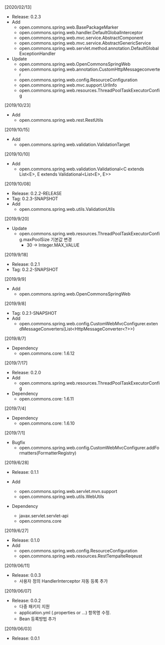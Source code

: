[2020/02/13]
- Release: 0.2.3
- Add
  + open.commons.spring.web.BasePackageMarker
  + open.commons.spring.web.handler.DefaultGlobalInterceptor
  + open.commons.spring.web.mvc.service.AbstractComponent
  + open.commons.spring.web.mvc.service.AbstractGenericService
  + open.commons.spring.web.servlet.method.annotation.DefaultGlobalExceptionHandler
- Update
  + open.commons.spring.web.OpenCommonsSpringWeb
  + open.commons.spring.web.annotation.CustomHttpMessageconverter
  + open.commons.spring.web.config.ResourceConfiguration
  + open.commons.spring.web.mvc.support.UrlInfo  
  + open.commons.spring.web.resources.ThreadPoolTaskExecutorConfig

[2019/10/23]
- Add
  + open.commons.spring.web.rest.RestUtils


[2019/10/15]
- Add
  + open.commons.spring.web.validation.ValidationTarget

[2019/10/10]
- Add
  + open.commons.spring.web.validation.Validational<C extends List\<E>, E extends Validational<List\<E>, E>>

[2019/10/08]
- Release: 0.2.2-RELEASE
- Tag: 0.2.3-SNAPSHOT
- Add
  + open.commons.spring.web.utils.ValidationUtils
 
[2019/9/20]
- Update
  + open.commons.spring.web.resources.ThreadPoolTaskExecutorConfig.maxPoolSize 기본값 변경
    - 30 -> Integer.MAX_VALUE

[2019/9/18]
- Release: 0.2.1
- Tag: 0.2.2-SNAPSHOT

[2019/9/9]
- Add
  + open.commons.spring.web.OpenCommonsSpringWeb 

[2019/9/8]
- Tag: 0.2.1-SNAPSHOT
- Add
  + open.commons.spring.web.config.CustomWebMvcConfigurer.extendMessageConverters(List<HttpMessageConverter<?>>)

[2019/8/7]
- Dependency
  + open.commons.core: 1.6.12

[2019/7/17]
- Release: 0.2.0
- Add
  + open.commons.spring.web.resources.ThreadPoolTaskExecutorConfig
- Dependency
  + open.commons.core: 1.6.11

[2019/7/4]
- Dependency
  + open.commons.core: 1.6.10


[2019/7/1]
- Bugfix
  + open.commons.spring.web.config.CustomWebMvcConfigurer.addFormatters(FormatterRegistry)

[2019/6/28]
- Release: 0.1.1
- Add
  + open.commons.spring.web.servlet.mvn.support
  + open.commons.spring.web.utils.WebUtils
  
- Dependency
  + javax.servlet.servlet-api
  + open.commons.core

[2019/6/27]
- Release: 0.1.0
- Add
  + open.commons.spring.web.config.ResourceConfiguration
  + open.commons.spring.web.resources.RestTempalteReqeust

[2019/06/11]
- Release: 0.0.3
  + 사용자 정의 HandlerInterceptor 자동 등록 추가

[2019/06/07]
- Release: 0.0.2
  + 다중 패키지 지원
  + application.yml (.properties or ...) 항목명 수정.
  + Bean 등록방법 추가

[2019/06/03]
- Release: 0.0.1
